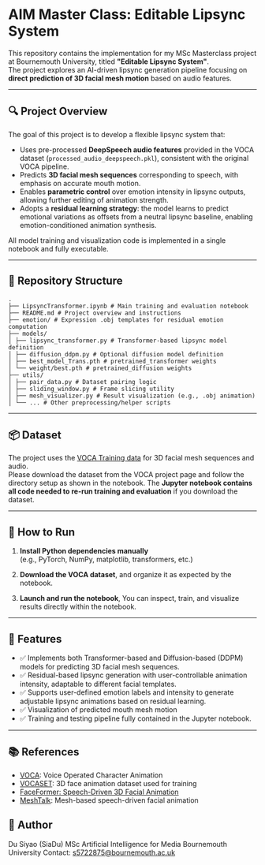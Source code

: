 # AIM Master Class: Editable Lipsync System

This repository contains the implementation for my MSc Masterclass project at Bournemouth University, titled **"Editable Lipsync System"**.  
The project explores an AI-driven lipsync generation pipeline focusing on **direct prediction of 3D facial mesh motion** based on audio features.

---

## 🔍 Project Overview

The goal of this project is to develop a flexible lipsync system that:

- Uses pre-processed **DeepSpeech audio features** provided in the VOCA dataset (`processed_audio_deepspeech.pkl`), consistent with the original VOCA pipeline.
- Predicts **3D facial mesh sequences** corresponding to speech, with emphasis on accurate mouth motion.
- Enables **parametric control** over emotion intensity in lipsync outputs, allowing further editing of animation strength.
- Adopts a **residual learning strategy**: the model learns to predict emotional variations as offsets from a neutral lipsync baseline, enabling emotion-conditioned animation synthesis.

All model training and visualization code is implemented in a single notebook and fully executable.

---

## 📁 Repository Structure
```
.
├── LipsyncTransformer.ipynb # Main training and evaluation notebook
├── README.md # Project overview and instructions
├── emotion/ # Expression .obj templates for residual emotion computation
├── models/
│ ├── lipsync_transformer.py # Transformer-based lipsync model definition
│ ├── diffusion_ddpm.py # Optional diffusion model definition
│ ├── best_model_Trans.pth # pretrained_transformer weights 
│ └── weight/best.pth # pretrained_diffusion weights 
├── utils/
│ ├── pair_data.py # Dataset pairing logic
│ ├── sliding_window.py # Frame slicing utility
│ ├── mesh_visualizer.py # Result visualization (e.g., .obj animation)
│ └── ... # Other preprocessing/helper scripts
```

---

## 📦 Dataset

The project uses the [VOCA Training data](https://voca.is.tue.mpg.de/download.php) for 3D facial mesh sequences and audio.  
Please download the dataset from the VOCA project page and follow the directory setup as shown in the notebook. The **Jupyter notebook contains all code needed to re-run training and evaluation** if you download the dataset.

---

## 🚀 How to Run

1. **Install Python dependencies manually**  
   (e.g., PyTorch, NumPy, matplotlib, transformers, etc.)

2. **Download the VOCA dataset**, and organize it as expected by the notebook.

3. **Launch and run the notebook**, You can inspect, train, and visualize results directly within the notebook.

---

## 📌 Features

- ✅ Implements both Transformer-based and Diffusion-based (DDPM) models for predicting 3D facial mesh sequences.
- ✅ Residual-based lipsync generation with user-controllable animation intensity, adaptable to different facial templates.
- ✅ Supports user-defined emotion labels and intensity to generate adjustable lipsync animations based on residual learning.
- ✅ Visualization of predicted mouth mesh motion
- ✅ Training and testing pipeline fully contained in the Jupyter notebook.

---

## 📚 References

- [VOCA](https://github.com/TimoBolkart/voca): Voice Operated Character Animation
- [VOCASET](https://voca.is.tue.mpg.de/download.php): 3D face animation dataset used for training
- [FaceFormer: Speech-Driven 3D Facial Animation](https://github.com/EvelynFan/FaceFormer)
- [MeshTalk](https://github.com/facebookresearch/meshtalk): Mesh-based speech-driven facial animation

## 👤 Author

Du Siyao (SiaDu)
MSc Artificial Intelligence for Media
Bournemouth University
Contact: s5722875@bournemouth.ac.uk



